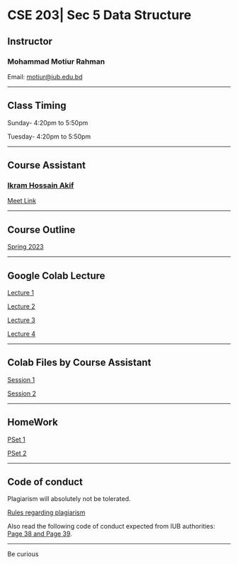 # CSE 203| Sec 5 Data Structure

## Instructor
### Mohammad Motiur Rahman
Email: motiur@iub.edu.bd

* * *

## Class Timing

Sunday- 4:20pm to 5:50pm

Tuesday- 4:20pm to 5:50pm

* * * 

## Course Assistant
### [Ikram Hossain Akif](mailto:2130734@iub.edu.bd)
[Meet Link](meet.google.com/oct-ptzn-qbj) 

* * *

## Course Outline

[Spring 2023](https://drive.google.com/file/d/1z54mqMOghtS7a8FLOoKlwdsRTY9zzTQS/view?usp=sharing)

* * *

## Google Colab Lecture 

[Lecture 1](https://colab.research.google.com/drive/1EkuotepeLGA3ZGCefWDMsXZe2FebVb1l?usp=sharing)

[Lecture 2](https://colab.research.google.com/drive/172bIF_VXFJFM-gwJrsLXb283rOlbBN5F?usp=sharing)

[Lecture 3](https://colab.research.google.com/drive/1wL9JYVsLkVo_0E7Nw-XKGYOxKShKn_6V?usp=sharing)

[Lecture 4](https://colab.research.google.com/drive/1WO71z8n-L3Xi055PokeV_kEl25aiOXLl?usp=sharing)


* * * 

## Colab Files by Course Assistant

[Session 1](https://colab.research.google.com/drive/17IMYoDryS2E8UHSiFWzX69ECWR3_CNzT?usp=sharing)

[Session 2](https://colab.research.google.com/drive/17IMYoDryS2E8UHSiFWzX69ECWR3_CNzT?usp=sharing)


* * * 
## HomeWork

[PSet 1](https://colab.research.google.com/drive/1Oe0S7W1R-6qGRxqM9KcTCg2NUhaSBl5f?usp=sharing)

[PSet 2](https://drive.google.com/file/d/1V3sWECeHWl4mXxv9FdYr4fBVejZGu2M5/view?usp=sharing)

* * * 

## Code of conduct

Plagiarism will absolutely not be tolerated.

[Rules regarding plagiarism](https://www.plagiarism.org/article/what-is-plagiarism)

Also read the following code of conduct expected from IUB authorities: [Page 38 and Page 39](http://www.iub.edu.bd/files/Greenbook,sp19.f.pdf).

* * *   


Be curious
